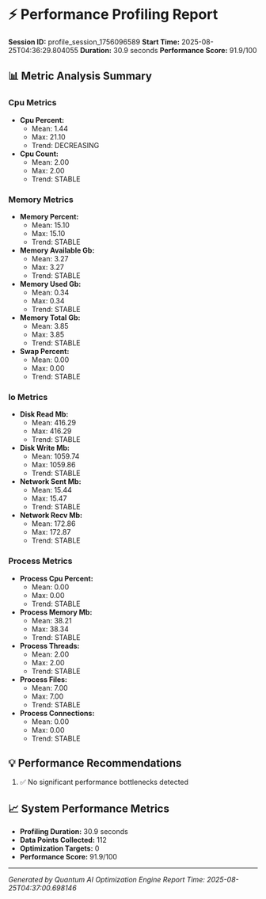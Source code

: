 # ⚡ Performance Profiling Report

**Session ID:** profile_session_1756096589
**Start Time:** 2025-08-25T04:36:29.804055
**Duration:** 30.9 seconds
**Performance Score:** 91.9/100

## 📊 Metric Analysis Summary

### Cpu Metrics
- **Cpu Percent:**
  - Mean: 1.44
  - Max: 21.10
  - Trend: DECREASING
- **Cpu Count:**
  - Mean: 2.00
  - Max: 2.00
  - Trend: STABLE

### Memory Metrics
- **Memory Percent:**
  - Mean: 15.10
  - Max: 15.10
  - Trend: STABLE
- **Memory Available Gb:**
  - Mean: 3.27
  - Max: 3.27
  - Trend: STABLE
- **Memory Used Gb:**
  - Mean: 0.34
  - Max: 0.34
  - Trend: STABLE
- **Memory Total Gb:**
  - Mean: 3.85
  - Max: 3.85
  - Trend: STABLE
- **Swap Percent:**
  - Mean: 0.00
  - Max: 0.00
  - Trend: STABLE

### Io Metrics
- **Disk Read Mb:**
  - Mean: 416.29
  - Max: 416.29
  - Trend: STABLE
- **Disk Write Mb:**
  - Mean: 1059.74
  - Max: 1059.86
  - Trend: STABLE
- **Network Sent Mb:**
  - Mean: 15.44
  - Max: 15.47
  - Trend: STABLE
- **Network Recv Mb:**
  - Mean: 172.86
  - Max: 172.87
  - Trend: STABLE

### Process Metrics
- **Process Cpu Percent:**
  - Mean: 0.00
  - Max: 0.00
  - Trend: STABLE
- **Process Memory Mb:**
  - Mean: 38.21
  - Max: 38.34
  - Trend: STABLE
- **Process Threads:**
  - Mean: 2.00
  - Max: 2.00
  - Trend: STABLE
- **Process Files:**
  - Mean: 7.00
  - Max: 7.00
  - Trend: STABLE
- **Process Connections:**
  - Mean: 0.00
  - Max: 0.00
  - Trend: STABLE

## 💡 Performance Recommendations

1. ✅ No significant performance bottlenecks detected


## 📈 System Performance Metrics

- **Profiling Duration:** 30.9 seconds
- **Data Points Collected:** 112
- **Optimization Targets:** 0
- **Performance Score:** 91.9/100

---
*Generated by Quantum AI Optimization Engine*
*Report Time: 2025-08-25T04:37:00.698146*
